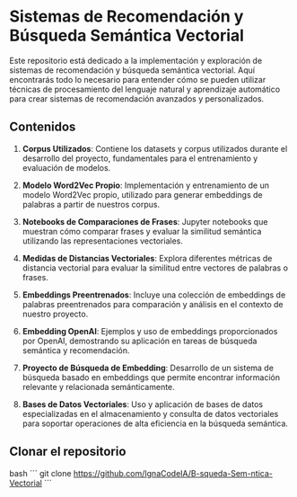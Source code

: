 # Sistemas de Recomendación y Búsqueda Semántica Vectorial

Este repositorio está dedicado a la implementación y exploración de sistemas de recomendación y búsqueda semántica vectorial. Aquí encontrarás todo lo necesario para entender cómo se pueden utilizar técnicas de procesamiento del lenguaje natural y aprendizaje automático para crear sistemas de recomendación avanzados y personalizados.

## Contenidos

1. **Corpus Utilizados**: Contiene los datasets y corpus utilizados durante el desarrollo del proyecto, fundamentales para el entrenamiento y evaluación de modelos.

2. **Modelo Word2Vec Propio**: Implementación y entrenamiento de un modelo Word2Vec propio, utilizado para generar embeddings de palabras a partir de nuestros corpus.

3. **Notebooks de Comparaciones de Frases**: Jupyter notebooks que muestran cómo comparar frases y evaluar la similitud semántica utilizando las representaciones vectoriales.

4. **Medidas de Distancias Vectoriales**: Explora diferentes métricas de distancia vectorial para evaluar la similitud entre vectores de palabras o frases.

5. **Embeddings Preentrenados**: Incluye una colección de embeddings de palabras preentrenados para comparación y análisis en el contexto de nuestro proyecto.

6. **Embedding OpenAI**: Ejemplos y uso de embeddings proporcionados por OpenAI, demostrando su aplicación en tareas de búsqueda semántica y recomendación.

7. **Proyecto de Búsqueda de Embedding**: Desarrollo de un sistema de búsqueda basado en embeddings que permite encontrar información relevante y relacionada semánticamente.

8. **Bases de Datos Vectoriales**: Uso y aplicación de bases de datos especializadas en el almacenamiento y consulta de datos vectoriales para soportar operaciones de alta eficiencia en la búsqueda semántica.

## Clonar el repositorio

bash
´´´
git clone https://github.com/IgnaCodeIA/B-squeda-Sem-ntica-Vectorial
´´´
